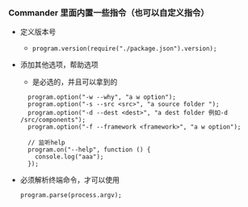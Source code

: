 ### Commander 里面内置一些指令（也可以自定义指令）

- 定义版本号

  - ```
    program.version(require("./package.json").version);
    ```

- 添加其他选项，帮助选项

  - <xxx> 是必选的，并且可以拿到的

  ```
    program.option("-w --why", "a w option");
    program.option("-s --src <src>", "a source folder ");
    program.option("-d --dest <dest>", "a dest folder 例如-d /src/components");
    program.option("-f --framework <framework>", "a w option");
  
    // 监听help
    program.on("--help", function () {
      console.log("aaa");
    });
  ```

  

- 必须解析终端命令，才可以使用

  ```
  program.parse(process.argv);
  ```

  

